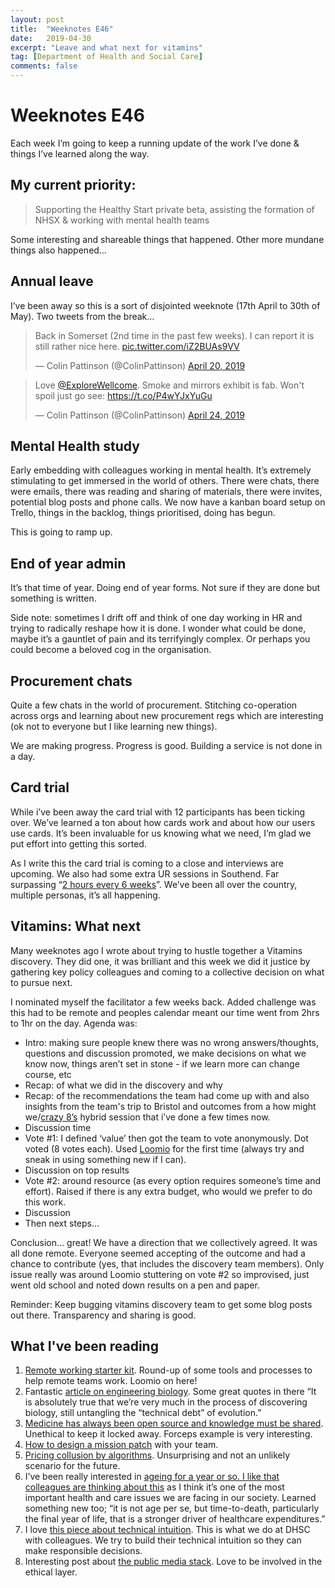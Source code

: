 ```yaml
---
layout: post
title:  "Weeknotes E46"
date:   2019-04-30
excerpt: "Leave and what next for vitamins"
tag: [Department of Health and Social Care]
comments: false
---
```


# Weeknotes E46
Each week I’m going to keep a running update of the work I’ve done & things I’ve learned along the way.

## My current priority:
> Supporting the Healthy Start private beta, assisting the formation of NHSX & working with mental health teams

Some interesting and shareable things that happened. Other more mundane things also happened…

## Annual leave
I’ve been away so this is a sort of disjointed weeknote (17th April to 30th of May). Two tweets from the break…

<blockquote class="twitter-tweet" data-lang="en"><p lang="en" dir="ltr">Back in Somerset (2nd time in the past few weeks). I can report it is still rather nice here. <a href="https://t.co/iZ2BUAs9VV">pic.twitter.com/iZ2BUAs9VV</a></p>&mdash; Colin Pattinson (@ColinPattinson) <a href="https://twitter.com/ColinPattinson/status/1119600826828361728?ref_src=twsrc%5Etfw">April 20, 2019</a></blockquote>

<blockquote class="twitter-tweet" data-lang="en"><p lang="en" dir="ltr">Love <a href="https://twitter.com/ExploreWellcome?ref_src=twsrc%5Etfw">@ExploreWellcome</a>. Smoke and mirrors exhibit is fab. Won&#39;t spoil just go see: <a href="https://t.co/P4wYJxYuGu">https://t.co/P4wYJxYuGu</a></p>&mdash; Colin Pattinson (@ColinPattinson) <a href="https://twitter.com/ColinPattinson/status/1121062279892615168?ref_src=twsrc%5Etfw">April 24, 2019</a></blockquote>

## Mental Health study
Early embedding with colleagues working in mental health. It’s extremely stimulating to get immersed in the world of others. There were chats, there were emails, there was reading and sharing of materials, there were invites, potential blog posts and phone calls.
We now have a kanban board setup on Trello, things in the backlog, things prioritised, doing has begun.

This is going to ramp up.

## End of year admin
It’s that time of year. Doing end of year forms. Not sure if they are done but something is written.

Side note: sometimes I drift off and think of one day working in HR and trying to radically reshape how it is done. I wonder what could be done, maybe it’s a gauntlet of pain and its terrifyingly complex. Or perhaps you could become a beloved cog in the organisation.

## Procurement chats
Quite a few chats in the world of procurement. Stitching co-operation across orgs and learning about new procurement regs which are interesting (ok not to everyone but I like learning new things).

We are making progress. Progress is good. Building a service is not done in a day.

## Card trial
While i’ve been away the card trial with 12 participants has been ticking over. We’ve learned a ton about how cards work and about how our users use cards. It’s been invaluable for us knowing what we need, I’m glad we put effort into getting this sorted.

As I write this the card trial is coming to a close and interviews are upcoming. We also had some extra UR sessions in Southend. Far surpassing “[2 hours every 6 weeks](https://userresearch.blog.gov.uk/2016/09/29/dont-forget-2-hours-every-6-weeks/)”. We’ve been all over the country, multiple personas, it’s all happening.

## Vitamins: What next
Many weeknotes ago I wrote about trying to hustle together a Vitamins discovery. They did one, it was brilliant and this week we did it justice by gathering key policy colleagues and coming to a collective decision on what to pursue next.

I nominated myself the facilitator a few weeks back. Added challenge was this had to be remote and peoples calendar meant our time went from 2hrs to 1hr on the day. Agenda was:
- Intro: making sure people knew there was no wrong answers/thoughts, questions and discussion promoted, we make decisions on what we know now, things aren’t set in stone - if we learn more can change course, etc
- Recap: of what we did in the discovery and why
- Recap: of the recommendations the team had come up with and also insights from the team's trip to Bristol and outcomes from a how might we/[crazy 8’s](https://designsprintkit.withgoogle.com/methodology/phase3-sketch/crazy-eights) hybrid session that i’ve done a few times now.
- Discussion time
- Vote #1: I defined ‘value’ then got the team to vote anonymously. Dot voted (8 votes each). Used [Loomio](https://www.loomio.org/) for the first time (always try and sneak in using something new if I can).
- Discussion on top results
- Vote #2: around resource (as every option requires someone’s time and effort). Raised if there is any extra budget, who would we prefer to do this work. 
- Discussion
- Then next steps…

Conclusion… great! We have a direction that we collectively agreed. It was all done remote. Everyone seemed accepting of the outcome and had a chance to contribute (yes, that includes the discovery team members). Only issue really was around Loomio stuttering on vote #2 so improvised, just went old school and noted down results on a pen and paper.

Reminder: Keep bugging vitamins discovery team to get some blog posts out there. Transparency and sharing is good.

## What I've been reading
1. [Remote working starter kit](https://www.remotestarterkit.com/). Round-up of some tools and processes to help remote teams work. Loomio on here!
2. Fantastic [article on engineering biology](https://blogs.scientificamerican.com/observations/how-to-engineer-biology/). Some great quotes in there “It is absolutely true that we’re very much in the process of discovering biology, still untangling the “technical debt” of evolution.”
3. [Medicine has always been open source and knowledge must be shared](https://medium.com/@marcus_baw/open-source-is-the-only-way-for-medicine-9e698de0447e). Unethical to keep it locked away. Forceps example is very interesting.
4. [How to design a mission patch](https://medium.com/gov-design/metaphors-we-sticker-by-4e4ecdbf8d64) with your team.
5. [Pricing collusion by algorithms](https://www.technologyreview.com/f/612947/pricing-algorithms-can-learn-to-collude-with-each-other-to-raise-prices/). Unsurprising and not an unlikely scenario for the future.
6. I’ve been really interested in [ageing for a year or so. I like that colleagues are thinking about this](https://publichealthmatters.blog.gov.uk/2019/01/29/ageing-and-health-expenditure/) as I think it’s one of the most important health and care issues we are facing in our society. Learned something new too; “it is not age per se, but time-to-death, particularly the final year of life, that is a stronger driver of healthcare expenditures.”
7. I love [this piece about technical intuition](https://medium.com/@alixtrot/technical-intuition-instincts-in-a-digital-world-a6bfda669a91). This is what we do at DHSC with colleagues. We try to build their technical intuition so they can make responsible decisions.
8. Interesting post about [the public media stack](https://medium.com/storythings-ltd/the-public-media-stack-4c6c2accdbb). Love to be involved in the ethical layer.

